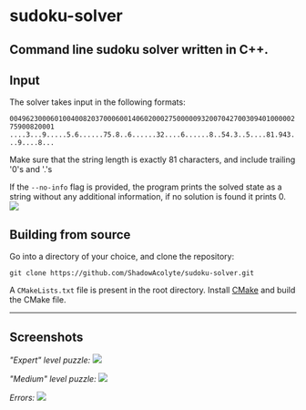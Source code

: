 # sudoku-solver

 Command line sudoku solver written in C++.
---
## Input
 The solver takes input in the following formats:
 
 ```004962300060100400820370006001406020002750000093200704270030940100000275900820001```
 ```....3...9.....5.6......75.8..6......32....6......8..54.3..5....81.943...9....8...```

 Make sure that the string length is exactly 81 characters, and include trailing '0's and '.'s

 If the `--no-info` flag is provided, the program prints the solved state as a string without any additional information, if no solution is found it prints 0.
 ![](img/Screenshot_no_info.png)

## Building from source
 Go into a directory of your choice, and clone the repository:

 ```git clone https://github.com/ShadowAcolyte/sudoku-solver.git```
 
 A `CMakeLists.txt` file is present in the root directory. Install [CMake](https://cmake.org/download/) and build the CMake file.

---
## Screenshots
 *"Expert" level puzzle:*
 ![](img/Screenshot_vscode.png)

 *"Medium" level puzzle:*
 ![](img/Screenshot_cmd_1.png)

 *Errors:*
 ![](img/Screenshot_cmd_2.png)
